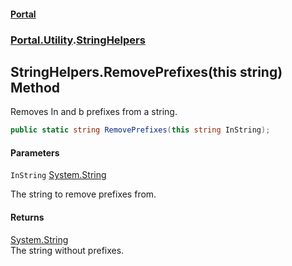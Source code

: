 #### [Portal](index.md 'index')
### [Portal.Utility](Portal.Utility.md 'Portal.Utility').[StringHelpers](StringHelpers.md 'Portal.Utility.StringHelpers')

## StringHelpers.RemovePrefixes(this string) Method

Removes In and b prefixes from a string.

```csharp
public static string RemovePrefixes(this string InString);
```
#### Parameters

<a name='Portal.Utility.StringHelpers.RemovePrefixes(thisstring).InString'></a>

`InString` [System.String](https://docs.microsoft.com/en-us/dotnet/api/System.String 'System.String')

The string to remove prefixes from.

#### Returns
[System.String](https://docs.microsoft.com/en-us/dotnet/api/System.String 'System.String')  
The string without prefixes.